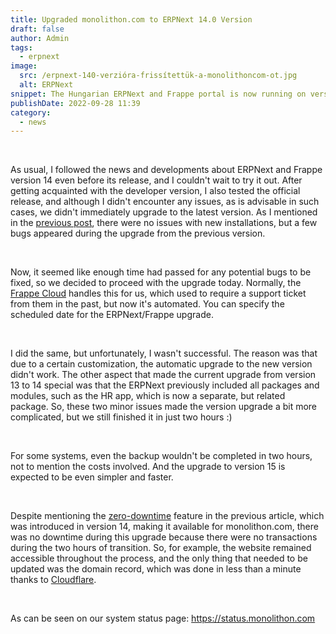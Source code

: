 ```yaml
---
title: Upgraded monolithon.com to ERPNext 14.0 Version
draft: false
author: Admin
tags:
  - erpnext
image:
  src: /erpnext-140-verzióra-frissítettük-a-monolithoncom-ot.jpg
  alt: ERPNext
snippet: The Hungarian ERPNext and Frappe portal is now running on version 14.
publishDate: 2022-09-28 11:39
category:
  - news
---
```


<p><br></p><p>As usual, I followed the news and developments about ERPNext and Frappe version 14 even before its release, and I couldn't wait to try it out. After getting acquainted with the developer version, I also tested the official release, and although I didn't encounter any issues, as is advisable in such cases, we didn't immediately upgrade to the latest version. As I mentioned in the <a href="https://www.monolithon.com/blog/hirek/erpnext-14-megjelen%C3%A9s" rel="noopener noreferrer">previous post</a>, there were no issues with new installations, but a few bugs appeared during the upgrade from the previous version.</p><p><br></p><p>Now, it seemed like enough time had passed for any potential bugs to be fixed, so we decided to proceed with the upgrade today. Normally, the <a href="https://frappecloud.com/dashboard/signup?referrer=b411e290" rel="noopener noreferrer">Frappe Cloud</a> handles this for us, which used to require a support ticket from them in the past, but now it's automated. You can specify the scheduled date for the ERPNext/Frappe upgrade.</p><p><br></p><p>I did the same, but unfortunately, I wasn't successful. The reason was that due to a certain customization, the automatic upgrade to the new version didn't work. The other aspect that made the current upgrade from version 13 to 14 special was that the ERPNext previously included all packages and modules, such as the HR app, which is now a separate, but related package. So, these two minor issues made the version upgrade a bit more complicated, but we still finished it in just two hours :)</p><p><br></p><p>For some systems, even the backup wouldn't be completed in two hours, not to mention the costs involved. And the upgrade to version 15 is expected to be even simpler and faster.</p><p><br></p><p>Despite mentioning the <a href="https://www.monolithon.com/blog/hirek/zero-downtime" rel="noopener noreferrer">zero-downtime</a> feature in the previous article, which was introduced in version 14, making it available for monolithon.com, there was no downtime during this upgrade because there were no transactions during the two hours of transition. So, for example, the website remained accessible throughout the process, and the only thing that needed to be updated was the domain record, which was done in less than a minute thanks to <a href="https://www.cloudflare.com/" rel="noopener noreferrer">Cloudflare</a>.</p><p><br></p><p>As can be seen on our system status page: <a href="https://status.monolithon.com" rel="noopener noreferrer">https://status.monolithon.com</a></p>
